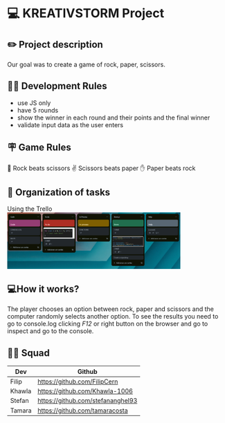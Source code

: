 # 💻 KREATIVSTORM Project 

## ✏️ Project description
Our goal was to create a game of rock, paper, scissors.

## 👩‍💻 Development Rules
- use JS only
- have 5 rounds
- show the winner in each round and their points and the final winner
- validate input data as the user enters

## 🪧 Game Rules
👊 Rock beats scissors
✌️ Scissors beats paper
✋ Paper beats rock

## 🎯 Organization of tasks
Using the Trello<br>
<img src="./images/trello-readme.png" width="400px">

## 💻How it works?
The player chooses an option between rock, paper and scissors and the computer randomly selects another option. To see the results you need to go to console.log clicking *F12* or right button on the browser and go to inspect and go to the console.


## 👩‍💻 Squad
| Dev    | Github |
| -------- | ------- |
| Filip | https://github.com/FilipCern   |
| Khawla | https://github.com/Khawla-1006   |
| Stefan    | https://github.com/stefananghel93   |
| Tamara   | https://github.com/tamaracosta  |